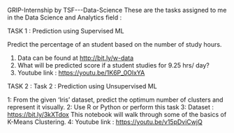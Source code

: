 GRIP-Internship by TSF---Data-Science
These are the tasks assigned to me in the Data Science and Analytics field :

TASK 1 : Prediction using Supervised ML

Predict the percentage of an student based on the number of study hours.
1. Data can be found at http://bit.ly/w-data
2. What will be predicted score if a student studies for 9.25 hrs/ day?
3. Youtube link : https://youtu.be/1K6P_0OlxYA

TASK 2 : Task 2 : Prediction using Unsupervised ML

1: From the given ‘Iris’ dataset, predict the optimum number of clusters and represent it visually.
2: Use R or Python or perform this task
3: Dataset : https://bit.ly/3kXTdox
This notebook will walk through some of the basics of K-Means Clustering.
4: Youtube link : https://youtu.be/v15pDviCwjQ
